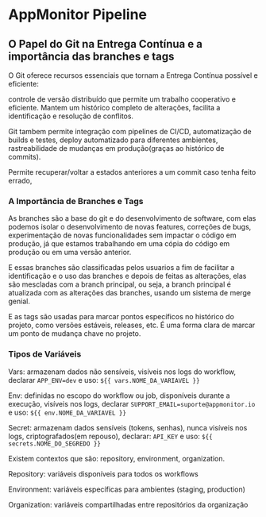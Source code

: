 # AppMonitor Pipeline

## O Papel do Git na Entrega Contínua e a importância das branches e tags


O Git oferece recursos essenciais que tornam a Entrega Contínua possível e eficiente:

controle de versão distribuído que permite um trabalho cooperativo e eficiente. Mantem um histórico completo de alterações, facilita a identificação e resolução de conflitos.

Git tambem permite integração com pipelines de CI/CD, automatização de builds e testes, deploy automatizado para diferentes ambientes, rastreabilidade de mudanças em produção(graças ao histórico de commits).

Permite recuperar/voltar a estados anteriores a um commit caso tenha feito errado,


### A Importância de Branches e Tags


As branches são a base do git e do desenvolvimento de software, com elas podemos isolar o desenvolvimento de novas features, correções de bugs, experimentação de novas funcionalidades sem impactar o código em produção, já que estamos trabalhando em uma cópia do código em produção ou em uma versão anterior.

E essas branches são classificadas pelos usuarios a fim de facilitar a identificação e o uso das branches e depois de feitas as alterações, elas são mescladas com a branch principal, ou seja, a branch principal é atualizada com as alterações das branches, usando um sistema de merge genial.

E as tags são usadas para marcar pontos específicos no histórico do projeto, como versões estáveis, releases, etc. É uma forma clara de marcar um ponto de mudança chave no projeto.





### Tipos de Variáveis

Vars: armazenam dados não sensíveis, visíveis nos logs do workflow, declarar `APP_ENV=dev` e uso: `${{ vars.NOME_DA_VARIAVEL }}`

Env: definidas no escopo do workflow ou job, disponíveis durante a execução, visíveis nos logs, declarar `SUPPORT_EMAIL=suporte@appmonitor.io` e uso: `${{ env.NOME_DA_VARIAVEL }}`

Secret: armazenam dados sensíveis (tokens, senhas), nunca visíveis nos logs, criptografados(em repouso), declarar: `API_KEY` e uso: `${{ secrets.NOME_DO_SEGREDO }}`


Existem contextos que são: repository, environment, organization.

Repository: variáveis disponíveis para todos os workflows

Environment: variáveis específicas para ambientes (staging, production)

Organization: variáveis compartilhadas entre repositórios da organização







